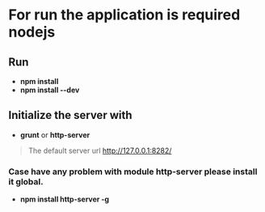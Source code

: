# For run the application is required nodejs

## Run
- **npm install**
- **npm install --dev**

## Initialize the server with
- **grunt** or **http-server**
> The default server url http://127.0.0.1:8282/

### Case have any problem with module http-server please install it global.
- **npm install http-server -g**
